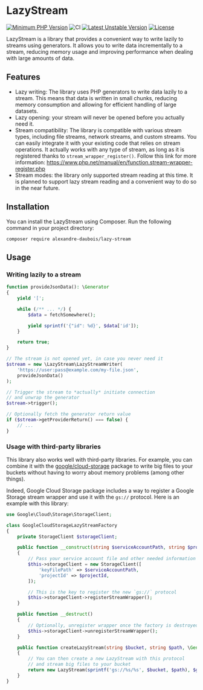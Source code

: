 # LazyStream

[![Minimum PHP Version](https://img.shields.io/badge/php-%3E%3D%208.0-8892BF.svg?style=flat-square)](https://php.net/)
![CI](https://github.com/alexandre-daubois/lazy-stream/actions/workflows/php.yml/badge.svg)
[![Latest Unstable Version](http://poser.pugx.org/alexandre-daubois/lazy-stream/v/unstable)](https://packagist.org/packages/alexandre-daubois/lazy-stream)
[![License](http://poser.pugx.org/alexandre-daubois/lazy-stream/license)](https://packagist.org/packages/alexandre-daubois/lazy-stream)

LazyStream is a library that provides a convenient way to write lazily to streams using generators. It allows you to write data incrementally to a stream, reducing memory usage and improving performance when dealing with large amounts of data.

## Features

- Lazy writing: The library uses PHP generators to write data lazily to a stream. This means that data is written in small chunks, reducing memory consumption and allowing for efficient handling of large datasets.
- Lazy opening: your stream will never be opened before you actually need it.
- Stream compatibility: The library is compatible with various stream types, including file streams, network streams, and custom streams. You can easily integrate it with your existing code that relies on stream operations. It actually works with any type of stream, as long as it is registered thanks to `stream_wrapper_register()`. Follow this link for more information: https://www.php.net/manual/en/function.stream-wrapper-register.php
- Stream modes: the library only supported stream reading at this time. It is planned to support lazy stream reading and a convenient way to do so in the near future.

## Installation

You can install the LazyStream using Composer. Run the following command in your project directory:

```shell
composer require alexandre-daubois/lazy-stream
```

## Usage

### Writing lazily to a stream

```php
function provideJsonData(): \Generator
{
    yield '[';

    while (/** ... */) {
        $data = fetchSomewhere();

        yield sprintf('{"id": %d}', $data['id']);
    }

    return true;
}

// The stream is not opened yet, in case you never need it
$stream = new \LazyStream\LazyStreamWriter(
    'https://user:pass@example.com/my-file.json',
    provideJsonData()
);

// Trigger the stream to *actually* initiate connection
// and unwrap the generator
$stream->trigger();

// Optionally fetch the generator return value
if ($stream->getProviderReturn() === false) {
    // ...
}
```

### Usage with third-party libraries

This library also works well with third-party libraries. For example, you can combine it with the [google/cloud-storage](https://packagist.org/packages/google/cloud-storage) package to write big files to your buckets without having to worry about memory problems (among other things).

Indeed, Google Cloud Storage package includes a way to register a Google Storage stream wrapper and use it with the `gs://` protocol. Here is an example with this library:

```php
use Google\Cloud\Storage\StorageClient;

class GoogleCloudStorageLazyStreamFactory
{
    private StorageClient $storageClient;

    public function __construct(string $serviceAccountPath, string $projectId)
    {
        // Pass your service account file and other needed information
        $this->storageClient = new StorageClient([
            'keyFilePath' => $serviceAccountPath,
            'projectId' => $projectId,
        ]);

        // This is the key to register the new `gs://` protocol
        $this->storageClient->registerStreamWrapper();
    }

    public function __destruct()
    {
        // Optionally, unregister wrapper once the factory is destroyed
        $this->storageClient->unregisterStreamWrapper();
    }

    public function createLazyStream(string $bucket, string $path, \Generator $generator): LazyStream
    {
        // You can then create a new LazyStream with this protocol
        // and stream big files to your bucket
        return new LazyStream(sprintf('gs://%s/%s', $bucket, $path), $generator);
    }
}
```
